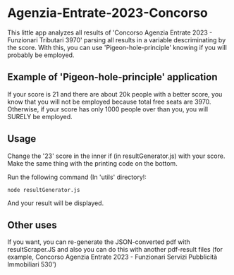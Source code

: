 # Agenzia-Entrate-2023-Concorso
This little app analyzes all results of 'Concorso Agenzia Entrate 2023 - Funzionari Tributari 3970' parsing all results in a variable descriminating by the score. With this, you can use 'Pigeon-hole-principle' knowing if you will probably be employed. 

## Example of 'Pigeon-hole-principle' application
If your score is 21 and there are about 20k people with a better score, you know that you will not be employed because total free seats are 3970.
Otherwise, if your score has only 1000 people over than you, you will SURELY be employed.

## Usage

Change the '23' score in the inner if (in resultGenerator.js) with your score. Make the same thing with the printing code on the bottom.

Run the following command (In 'utils' directory!:
```
node resultGenerator.js
```
And your result will be displayed.

## Other uses

If you want, you can re-generate the JSON-converted pdf with resultScraper.JS and also you can do this with another pdf-result files (for example, Concorso Agenzia Entrate 2023 - Funzionari Servizi Pubblicità Immobiliari 530')


